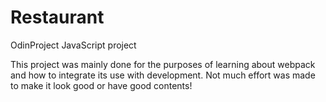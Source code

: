 # Restaurant
OdinProject JavaScript project

This project was mainly done for the purposes of learning about webpack and how to integrate its use with development. Not much effort was made to make it look good or have good contents!
